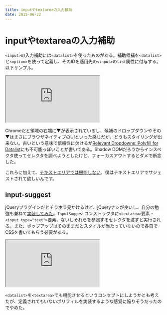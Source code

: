 ```yaml
---
title: inputやtextareaの入力補助
date: 2015-06-22
---
```


# inputやtextareaの入力補助

`<input>`の入力補助には`<datalist>`を使ったものがある。補助候補を`<datalist>`と`<option>`を使って定義し、そのIDを適用先の`<input>`の`list`属性に付与する。以下サンプル。

<iframe loading="lazy" scrolling="no" title="Input suggestion using datalist" src="https://codepen.io/1000ch/embed/ZGJVJL?theme-id=light&default-tab=html,result" allowtransparency="true" allowfullscreen="true">
  See the Pen <a href='https://codepen.io/1000ch/pen/ZGJVJL'>Input suggestion using datalist</a> by 1000ch
  (<a href='https://codepen.io/1000ch'>@1000ch</a>) on <a href='https://codepen.io'>CodePen</a>.
</iframe>

Chromeだと領域の右端に▼が表示されているし、候補のドロップダウンやその▼はまさにブラウザネイティブのUIといった感じだが、どうもスタイリングが出来ない。古いという意味で信頼性に欠けるが[Relevant Dropdowns: Polyfill for Datalist](https://css-tricks.com/relevant-dropdowns-polyfill-for-datalist/)にも不可能っぽいことが書いてある。Shadow DOMだろうからインスペクタ使ってセレクタを調べようとしたけど、フォーカスアウトするとダメで断念した。

これらに加えて、[テキストエリアでは機能しない](http://www.w3.org/TR/html5/forms.html#the-datalist-element)。僕はテキストエリアでサジェストされて欲しいんです。

## input-suggest

jQueryプラグインだとチラホラ見かけるけど、jQueryナシが良いし、自分の勉強も兼ねて[実装してみた](https://github.com/1000ch/input-suggest)。`InputSuggest`コンストラクタに`<textarea>`要素・`<input type="text">`要素、ないしそれらを参照するセレクタを渡すと実行される。また、ポップアップはそのままだとスタイルが当たっていないので各自でCSSを書いてもらう必要がある。

<iframe loading="lazy" scrolling="no" title="Input suggestion using input-suggest" src="https://codepen.io/1000ch/embed/EjwOaz?theme-id=light&default-tab=js,result" allowtransparency="true" allowfullscreen="true">
  See the Pen <a href='https://codepen.io/1000ch/pen/EjwOaz'>Input suggestion using input-suggest</a> by 1000ch
  (<a href='https://codepen.io/1000ch'>@1000ch</a>) on <a href='https://codepen.io'>CodePen</a>.
</iframe>

`<datalist>`を`<textarea>`でも機能させるというコンセプトにしようかとも考えたが、定義されてもいないポリフィルを実装するような感覚に陥りそうだったのでやめた。
